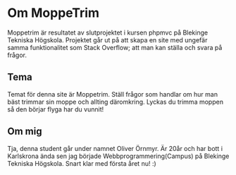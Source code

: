Om MoppeTrim
==================

Moppetrim är resultatet av slutprojektet i kursen phpmvc på Blekinge Tekniska Högskola.
Projektet går ut på att skapa en site med ungefär samma funktionalitet som Stack Overflow; att man kan
ställa och svara på frågor.

Tema
---------------------
Temat för denna site är Moppetrim. Ställ frågor som handlar om hur man bäst trimmar sin moppe och allting
däromkring. Lyckas du trimma moppen så den börjar flyga har du vunnit!

Om mig
---------------
Tja, denna student går under namnet Oliver Örnmyr. Är 20år och har bott i Karlskrona ända sen
jag började Webbprogrammering(Campus) på Blekinge Tekniska Högskola. Snart klar med första året nu! :)
